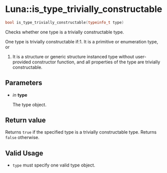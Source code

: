 # Luna::is_type_trivially_constructable

```c++
bool is_type_trivially_constructable(typeinfo_t type)
```

Checks whether one type is a trivially constructable type. 

One type is trivially constructable if:1. It is a primitive or enumeration type, or

1. It is a structure or generic structure instanced type without user-provided constructor function, and all properties of the type are trivially constructable. 

## Parameters
* *in* **type**

    The type object. 

## Return value
Returns `true` if the specified type is a trivially constructable type. Returns `false` otherwise. 

## Valid Usage


* `type` must specify one valid type object. 

